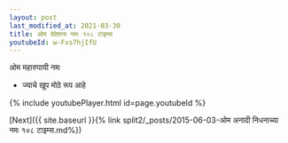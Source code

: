 ```yaml
---
layout: post
last_modified_at: 2021-03-30
title: ओम देवेशाय नमः १०८ टाइम्स
youtubeId: w-Fxs7hjIfU
---
```

 
 
 ओम महारुपायी नमः  
 
 -  ज्याचे खूप मोठे रूप आहे 
 
  
 
  
 
 
 
 
 
 


{% include youtubePlayer.html id=page.youtubeId %}
 
[Next]({{ site.baseurl }}{% link  split2/_posts/2015-06-03-ओम अनादी निधनाच्या नमः  १०८ टाइम्स.md%})
 
